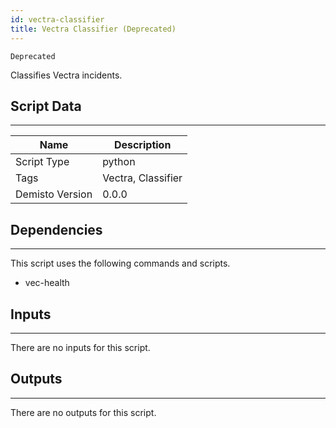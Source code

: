 ```yaml
---
id: vectra-classifier
title: Vectra Classifier (Deprecated)
---
```


`Deprecated`

Classifies Vectra incidents.

## Script Data
---

| **Name** | **Description** |
| --- | --- |
| Script Type | python |
| Tags | Vectra, Classifier |
| Demisto Version | 0.0.0 |

## Dependencies
---
This script uses the following commands and scripts.
* vec-health

## Inputs
---
There are no inputs for this script.

## Outputs
---
There are no outputs for this script.
